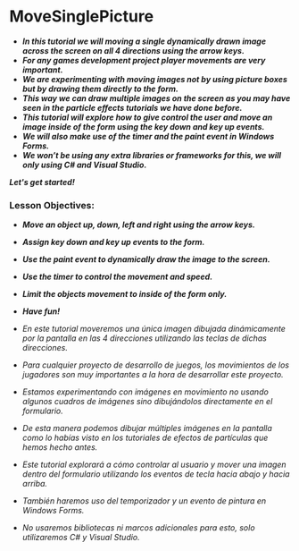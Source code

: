 # MoveSinglePicture

- **_In this tutorial we will moving a single dynamically drawn image across the screen on all 4 directions using the arrow keys._**
- **_For any games development project player movements are very important._**
- **_We are experimenting with moving images not by using picture boxes but by drawing them directly to the form._**
- **_This way we can draw multiple images on the screen as you may have seen in the particle effects tutorials we have done before._**
- **_This tutorial will explore how to give control the user and move an image inside of the form using the key down and key up events._**
- **_We will also make use of the timer and the paint event in Windows Forms._**
- **_We won’t be using any extra libraries or frameworks for this, we will only using C# and  Visual Studio._**

**_Let's get started!_**


### Lesson Objectives:

- **_Move an object up, down, left and right using the arrow keys._**
- **_Assign key down and key up events to the form._**
- **_Use the paint event to dynamically draw the image to the screen._**
- **_Use the timer to control the movement and speed._**
- **_Limit the objects movement to inside of the form only._**
- **_Have fun!_**

- _En este tutorial moveremos una única imagen dibujada dinámicamente por la pantalla en las 4 direcciones utilizando las teclas de dichas direcciones._
- _Para cualquier proyecto de desarrollo de juegos, los movimientos de los jugadores son muy importantes a la hora de desarrollar este proyecto._
- _Estamos experimentando con imágenes en movimiento no usando algunos cuadros de imágenes sino dibujándolos directamente en el formulario._
- _De esta manera podemos dibujar múltiples imágenes en la pantalla como lo habías visto en los tutoriales de efectos de partículas que hemos hecho antes._
- _Este tutorial explorará a cómo controlar al usuario y mover una imagen dentro del formulario utilizando los eventos de tecla hacia abajo y hacia arriba._
- _También haremos uso del temporizador y un evento de pintura en Windows Forms._
- _No usaremos bibliotecas ni marcos adicionales para esto, solo utilizaremos C# y Visual Studio._
